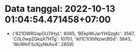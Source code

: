 # Data tanggal: 2022-10-13 01:04:54.471458+07:00

* {'621DWRGspGU7iHyL': 8085, 'BEkpWiJarYHQzgfc': 3567, 'Ci1L0wpZGkqX7HTg': 10701, 'ikf1C1OIhNzwcBSd': 3843, 'WcRNrFScKjyNkAo4': 2859}
